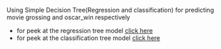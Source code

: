 Using Simple Decision Tree(Regression and classification) for predicting movie grossing and oscar_win respectively
* for peek at the regression tree model [click here](https://nbviewer.jupyter.org/github/naikshubham14/Machine-learning-and-data-analytics/blob/main/Movie%20Prediction%20Using%20Regression%20Tree/Movie%20Dataset-Decision%20Tree%28Regression%29.ipynb)
* for peek at the classification tree model [click here](https://nbviewer.jupyter.org/github/naikshubham14/Machine-learning-and-data-analytics/blob/main/Movie%20Prediction%20Using%20Regression%20Tree/Movie%20Dataset%20Decision%20Tree%28Classification%29.ipynb)
